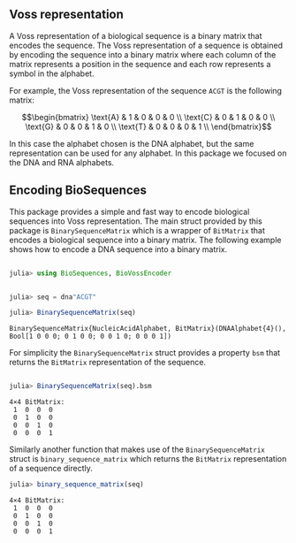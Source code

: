 ## Voss representation

A Voss representation of a biological sequence is a binary matrix that encodes the sequence. The Voss representation of a sequence is obtained by encoding the sequence into a binary matrix where each column of the matrix represents a position in the sequence and each row represents a symbol in the alphabet.

For example, the Voss representation of the sequence `ACGT` is the following matrix:

```math
\begin{bmatrix}
\text{A} & 1 & 0 & 0 & 0 \\
\text{C} & 0 & 1 & 0 & 0 \\
\text{G} & 0 & 0 & 1 & 0 \\
\text{T} & 0 & 0 & 0 & 1 \\
\end{bmatrix}
```

In this case the alphabet chosen is the DNA alphabet, but the same representation can be used for any alphabet. In this package we focused on the DNA and RNA alphabets.

## Encoding BioSequences

This package provides a simple and fast way to encode biological sequences into Voss representation. The main struct provided by this package is `BinarySequenceMatrix` which is a wrapper of `BitMatrix` that encodes a biological sequence into a binary matrix. The following example shows how to encode a DNA sequence into a binary matrix.

```julia

julia> using BioSequences, BioVossEncoder

```

```julia

julia> seq = dna"ACGT"

```

```julia
julia> BinarySequenceMatrix(seq)
```

    BinarySequenceMatrix{NucleicAcidAlphabet, BitMatrix}(DNAAlphabet{4}(), Bool[1 0 0 0; 0 1 0 0; 0 0 1 0; 0 0 0 1])

For simplicity the `BinarySequenceMatrix` struct provides a property `bsm` that returns the `BitMatrix` representation of the sequence.

```julia

julia> BinarySequenceMatrix(seq).bsm

```

    4×4 BitMatrix:
     1  0  0  0
     0  1  0  0
     0  0  1  0
     0  0  0  1

Similarly another function that makes use of the `BinarySequenceMatrix` struct is `binary_sequence_matrix` which returns the `BitMatrix` representation of a sequence directly.

```julia
julia> binary_sequence_matrix(seq)
```

    4×4 BitMatrix:
     1  0  0  0
     0  1  0  0
     0  0  1  0
     0  0  0  1